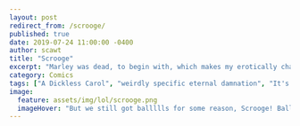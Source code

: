 ```yaml
---
layout: post
redirect_from: /scrooge/
published: true
date: 2019-07-24 11:00:00 -0400
author: scawt
title: "Scrooge"
excerpt: "Marley was dead, to begin with, which makes my erotically charged fan fiction potentially problematic."
category: Comics
tags: ["A Dickless Carol", "weirdly specific eternal damnation", "It's for their own good, really", "Scrooge", but don't say we didn't warn you", Spooky Behavior", "2spooky4me", "Dicks", "ghosts", "horny ghosts", "wait actually explicitly un-horny ghosts actually" "That Little Ghost Motherfucker", "science"]
image:
  feature: assets/img/lol/scrooge.png
  imageHover: "But we still got ballllls for some reason, Scrooge! Ballllls and no diiiick! The horror is unending!"
---
```


